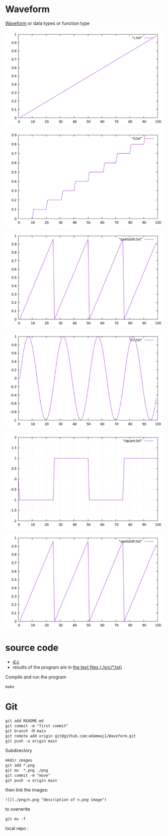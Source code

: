 # Waveform
[Waveform](https://en.wikipedia.org/wiki/Waveform) or data types or function type



![](./png/continous.png "") 

![](./png/discrete.png "") 

![](./png/sawtooth.png "") 

![](./png/sin.png "") 

![](./png/square.png "") 

![](./png/sawtooth.png "") 


# source code
* [d.c](./src/d.c)
* results of the program  are in [the text files (./src/*.txt)](./src)


Compile and run the program


    make
   


# Git


```
git add README.md
git commit -m "first commit"
git branch -M main
git remote add origin git@github.com:adammaj1/Waveform.git
git push -u origin main
```

Subdirectory

```
mkdir images
git add *.png
git mv  *.png ./png
git commit -m "move"
git push -u origin main

```

then link the images:

```
![](./png/n.png "description of n.png image") 
```
to overwrite

```
git mv -f 
```

local repo : 
